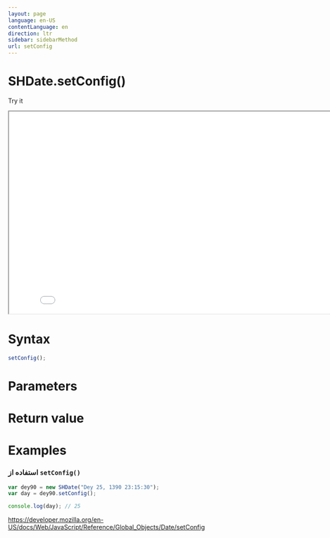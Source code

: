 ```yaml
---
layout: page
language: en-US
contentLanguage: en
direction: ltr
sidebar: sidebarMethod
url: setConfig
---
```


# SHDate.setConfig()

Try it

<iframe style="width: 830px; height: 460px;" src="/SHDateTime-js/examples/live.html?function=setConfig" title="MDN Web Docs Interactive Example" loading="lazy"></iframe>
<br/>

# Syntax

```js
setConfig();
```

# Parameters

# Return value

# Examples

### استفاده از <code dir="ltr">setConfig()</code>

```js
var dey90 = new SHDate("Dey 25, 1390 23:15:30");
var day = dey90.setConfig();

console.log(day); // 25
```

https://developer.mozilla.org/en-US/docs/Web/JavaScript/Reference/Global_Objects/Date/setConfig
